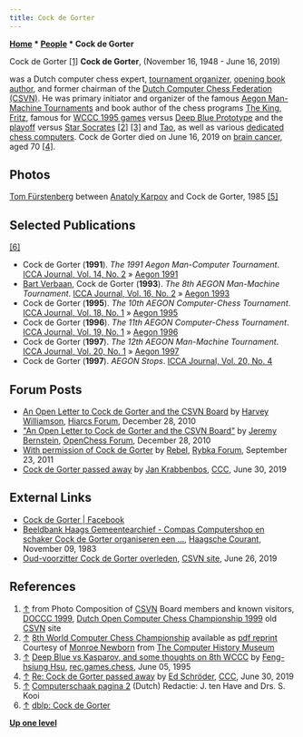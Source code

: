 ```yaml
---
title: Cock de Gorter
---
```

**[Home](Home "Home") * [People](People "People") * Cock de Gorter**

[](http://old.csvn.nl/pics/orgvry.jpg) Cock de Gorter <a id="cite-note-1" href="#cite-ref-1">[1]</a>
**Cock de Gorter**, (November 16, 1948 - June 16, 2019)

was a Dutch computer chess expert, [tournament organizer](Category:Tournament_Director "Category:Tournament Director"), [opening book author](Category:Opening_Book_Author "Category:Opening Book Author"), and former chairman of the [Dutch Computer Chess Federation (CSVN)](CSVN "CSVN"). He was primary initiator and organizer of the famous [Aegon Man-Machine Tournaments](Aegon_Tournaments "Aegon Tournaments") and book author of the chess programs [The King](The_King "The King"), [Fritz](Fritz "Fritz"), famous for [WCCC 1995 games](WCCC_1995#DBlueFritz "WCCC 1995") versus [Deep Blue Prototype](Deep_Blue "Deep Blue") and the [playoff](WCCC_1995#Playoff "WCCC 1995") versus [Star Socrates](Star_Socrates "Star Socrates") <a id="cite-note-2" href="#cite-ref-2">[2]</a> <a id="cite-note-3" href="#cite-ref-3">[3]</a> and [Tao](Tao "Tao"), as well as various [dedicated chess computers](Dedicated_Chess_Computers "Dedicated Chess Computers"). Cock de Gorter died on June 16, 2019 on [brain cancer](https://en.wikipedia.org/wiki/Brain_tumor), aged 70 <a id="cite-note-4" href="#cite-ref-4">[4]</a>.

## Photos

[](http://www.csvnsupplementsite.nl/CSVNPAGINA2.html)
[Tom Fürstenberg](Tom_F%C3%BCrstenberg "Tom Fürstenberg") between [Anatoly Karpov](https://en.wikipedia.org/wiki/Anatoly_Karpov) and Cock de Gorter, 1985 <a id="cite-note-5" href="#cite-ref-5">[5]</a>

## Selected Publications

<a id="cite-note-6" href="#cite-ref-6">[6]</a>

- Cock de Gorter (**1991**). *The 1991 Aegon Man-Computer Tournament*. [ICCA Journal, Vol. 14, No. 2](ICGA_Journal#14_2 "ICGA Journal") » [Aegon 1991](Aegon_1991 "Aegon 1991")
- [Bart Verbaan](Bart_Verbaan "Bart Verbaan"), Cock de Gorter (**1993**). *The 8th AEGON Man-Machine Tournament*. [ICCA Journal, Vol. 16, No. 2](ICGA_Journal#16_2 "ICGA Journal") » [Aegon 1993](Aegon_1993 "Aegon 1993")
- Cock de Gorter (**1995**). *The 10th AEGON Computer-Chess Tournament*. [ICCA Journal, Vol. 18, No. 1](ICGA_Journal#18_1 "ICGA Journal") » [Aegon 1995](Aegon_1995 "Aegon 1995")
- Cock de Gorter (**1996**). *The 11th AEGON Computer-Chess Tournament*. [ICCA Journal, Vol. 19, No. 1](ICGA_Journal#19_1 "ICGA Journal") » [Aegon 1996](Aegon_1996 "Aegon 1996")
- Cock de Gorter (**1997**). *The 12th AEGON Man-Machine Tournament*. [ICCA Journal, Vol. 20, No. 1](ICGA_Journal#20_1 "ICGA Journal") » [Aegon 1997](Aegon_1997 "Aegon 1997")
- Cock de Gorter (**1997**). *AEGON Stops*. [ICCA Journal, Vol. 20, No. 4](ICGA_Journal#20_4 "ICGA Journal")

## Forum Posts

- [An Open Letter to Cock de Gorter and the CSVN Board](http://hiarcs.net/forums/viewtopic.php?t=3896) by [Harvey Williamson](Harvey_Williamson "Harvey Williamson"), [Hiarcs Forum](Computer_Chess_Forums "Computer Chess Forums"), December 28, 2010
- ["An Open Letter to Cock de Gorter and the CSVN Board"](http://open-chess.org/viewtopic.php?f=3&t=878) by [Jeremy Bernstein](Jeremy_Bernstein "Jeremy Bernstein"), [OpenChess Forum](Computer_Chess_Forums "Computer Chess Forums"), December 28, 2010
- [With permission of Cock de Gorter](http://rybkaforum.net/cgi-bin/rybkaforum/topic_show.pl?tid=23057) by [Rebel](Ed_Schroder "Ed Schroder"), [Rybka Forum](Computer_Chess_Forums "Computer Chess Forums"), September 23, 2011
- [Cock de Gorter passed away](http://www.talkchess.com/forum3/viewtopic.php?f=2&t=71148) by [Jan Krabbenbos](Jan_Krabbenbos "Jan Krabbenbos"), [CCC](CCC "CCC"), June 30, 2019

## External Links

- [Cock de Gorter | Facebook](https://www.facebook.com/cock.degorter)
- [Beeldbank Haags Gemeentearchief - Compas Computershop en schaker Cock de Gorter organiseren een ...](http://www.haagsebeeldbank.nl/afbeelding/e14bf802-b42c-4b8e-af83-b7b54721d532), [Haagsche Courant](https://en.wikipedia.org/wiki/Haagsche_Courant), November 09, 1983
- [Oud-voorzitter Cock de Gorter overleden](https://www.csvn.nl/index.php/vereniging/838-oud-voorzitter-cock-de-gorter-overleden), [CSVN site](CSVN "CSVN"), June 26, 2019

## References

1. <a id="cite-ref-1" href="#cite-note-1">↑</a> from Photo Composition of [CSVN](CSVN "CSVN") Board members and known visitors, [DOCCC 1999](DOCCC_1999 "DOCCC 1999"), [Dutch Open Computer Chess Championship 1999](http://old.csvn.nl/docc99.html) old [CSVN](CSVN "CSVN") site
1. <a id="cite-ref-2" href="#cite-note-2">↑</a> [8th World Computer Chess Championship](http://www.computerhistory.org/chess/full_record.php?iid=doc-431614f6cd6ed) available as [pdf reprint](http://archive.computerhistory.org/projects/chess/related_materials/text/3-1%20and%203-2%20and%203-3%20and%204-3.1995_WCCC/1995%20WCCC.062303014.sm.pdf) Courtesy of [Monroe Newborn](Monroe_Newborn "Monroe Newborn") from [The Computer History Museum](The_Computer_History_Museum "The Computer History Museum")
1. <a id="cite-ref-3" href="#cite-note-3">↑</a>  [Deep Blue vs Kasparov, and some thoughts on 8th WCCC](http://groups.google.com/group/rec.games.chess/browse_frm/thread/c7204a7e6dfb52d6) by [Feng-hsiung Hsu](Feng-hsiung_Hsu "Feng-hsiung Hsu"), [rec.games.chess](Computer_Chess_Forums "Computer Chess Forums"), June 05, 1995
1. <a id="cite-ref-4" href="#cite-note-4">↑</a> [Re: Cock de Gorter passed away](http://www.talkchess.com/forum3/viewtopic.php?f=2&t=71148&start=4) by [Ed Schröder](Ed_Schroder "Ed Schroder"), [CCC](CCC "CCC"), June 30, 2019
1. <a id="cite-ref-5" href="#cite-note-5">↑</a> [Computerschaak pagina 2](http://www.csvnsupplementsite.nl/CSVNPAGINA2.html) (Dutch) Redactie: J. ten Have and Drs. S. Kooi
1. <a id="cite-ref-6" href="#cite-note-6">↑</a> [dblp: Cock de Gorter](https://dblp.org/pers/hd/g/Gorter:Cock_de)

**[Up one level](People "People")**

